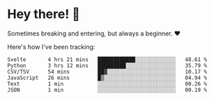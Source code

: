 # Hey there! 👋
Sometimes breaking and entering, but always a beginner. ❤️

Here's how I've been tracking:
<!--START_SECTION:waka-->

```text
Svelte       4 hrs 21 mins   ████████████░░░░░░░░░░░░░   48.61 %
Python       3 hrs 12 mins   █████████░░░░░░░░░░░░░░░░   35.79 %
CSV/TSV      54 mins         ██▓░░░░░░░░░░░░░░░░░░░░░░   10.17 %
JavaScript   26 mins         █▒░░░░░░░░░░░░░░░░░░░░░░░   04.94 %
Text         1 min           ░░░░░░░░░░░░░░░░░░░░░░░░░   00.26 %
JSON         1 min           ░░░░░░░░░░░░░░░░░░░░░░░░░   00.19 %
```

<!--END_SECTION:waka-->
